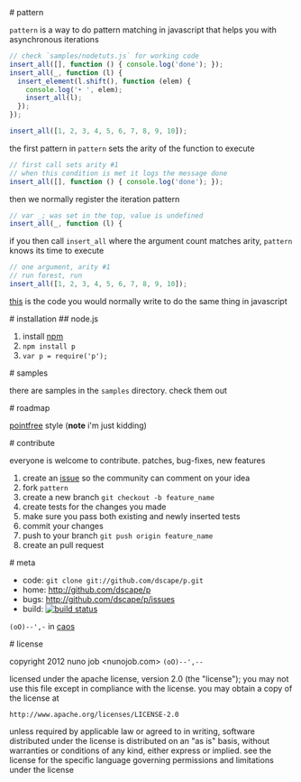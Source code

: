 <a name="pattern"/>
# pattern

`pattern` is a way to do pattern matching in javascript that helps you with asynchronous iterations

``` js
// check `samples/nodetuts.js` for working code
insert_all([], function () { console.log('done'); });
insert_all(_, function (l) {
  insert_element(l.shift(), function (elem) {
    console.log('‣ ', elem);
    insert_all(l);
  });
});

insert_all([1, 2, 3, 4, 5, 6, 7, 8, 9, 10]);
```

the first pattern in `pattern` sets the arity of the function to execute

``` js
// first call sets arity #1
// when this condition is met it logs the message done
insert_all([], function () { console.log('done'); });
```

then we normally register the iteration pattern

``` js
// var _; was set in the top, value is undefined
insert_all(_, function (l) {
```

if you then call `insert_all` where the argument count matches arity, `pattern` knows its time to execute

``` js
// one argument, arity #1
// run forest, run
insert_all([1, 2, 3, 4, 5, 6, 7, 8, 9, 10]);
```

[this] is the code you would normally write to do the same thing in javascript

<a name="installation"/>
# installation

<a name="node"/>
## node.js

1. install [npm]
2. `npm install p`
3. `var p = require('p');`

<a name="samples"/>
# samples

there are samples in the `samples` directory. check them out

<a name="roadmap"/>
# roadmap

[pointfree] style (**note** i'm just kidding)

<a name="contribute"/>
# contribute

everyone is welcome to contribute. patches, bug-fixes, new features

1. create an [issue][issues] so the community can comment on your idea
2. fork `pattern`
3. create a new branch `git checkout -b feature_name`
4. create tests for the changes you made
5. make sure you pass both existing and newly inserted tests
6. commit your changes
7. push to your branch `git push origin feature_name`
8. create an pull request

<a name="meta"/>
# meta

* code: `git clone git://github.com/dscape/p.git`
* home: <http://github.com/dscape/p>
* bugs: <http://github.com/dscape/p/issues>
* build: [![build status](https://secure.travis-ci.org/dscape/p.png)](http://travis-ci.org/dscape/pattern)

`(oO)--',-` in [caos]

<a name="license"/>
# license

copyright 2012 nuno job <nunojob.com> `(oO)--',--`

licensed under the apache license, version 2.0 (the "license");
you may not use this file except in compliance with the license.
you may obtain a copy of the license at

    http://www.apache.org/licenses/LICENSE-2.0

unless required by applicable law or agreed to in writing, software
distributed under the license is distributed on an "as is" basis,
without warranties or conditions of any kind, either express or implied.
see the license for the specific language governing permissions and
limitations under the license

[npm]: http://npmjs.org
[issues]: http://github.com/dscape/p/issues
[caos]: http://caos.di.uminho.pt/
[samples]: https://github.com/dscape/p/tree/master/samples
[this]: https://gist.github.com/00663e475092e55ac66c#file_howitis.js
[pointfree]: http://www.haskell.org/haskellwiki/Pointfree